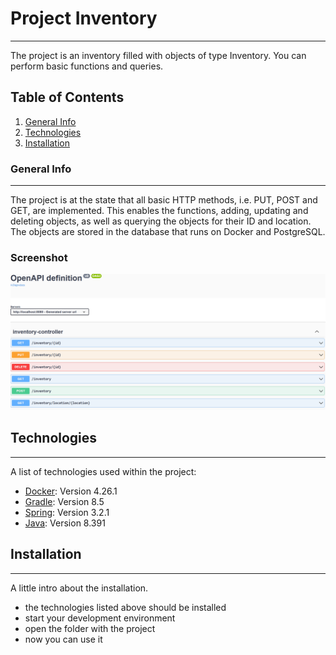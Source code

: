 # Project Inventory
***
The project is an inventory filled with objects of type Inventory. You can perform basic functions and queries.

## Table of Contents
1. [General Info](#general-info)
2. [Technologies](#technologies)
3. [Installation](#installation)

### General Info
***
The project is at the state that all basic HTTP methods, i.e. PUT, POST and GET, are implemented. This enables the functions, adding, updating and deleting objects, as well as querying the objects for their ID and location. The objects are stored in the database that runs on Docker and PostgreSQL.


### Screenshot
![Swagger](https://github.com/tobiasnietz/inventory/blob/38a4bf94ba15d4e142e5e4e88a220479e8a01903/ScreenShots/Swagger.png)

## Technologies
***
A list of technologies used within the project:
* [Docker](https://docs.docker.com/desktop/release-notes/): Version 4.26.1
* [Gradle](https://gradle.org/install/): Version 8.5
* [Spring](https://spring.io/): Version 3.2.1
* [Java](https://www.java.com/de/download/manual.jsp): Version 8.391

## Installation
***
A little intro about the installation. 

* the technologies listed above should be installed
* start your development environment
* open the folder with the project
* now you can use it
